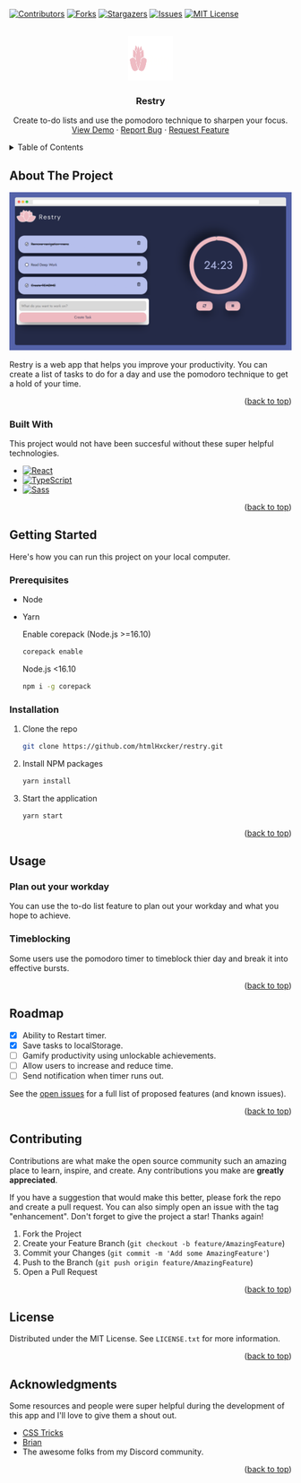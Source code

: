 <a name="readme-top"></a>

[![Contributors][contributors-shield]][contributors-url]
[![Forks][forks-shield]][forks-url]
[![Stargazers][stars-shield]][stars-url]
[![Issues][issues-shield]][issues-url]
[![MIT License][license-shield]][license-url]

<!-- PROJECT LOGO -->
<br />
<div align="center">
  <a href="https://github.com/htmlHxcker/restry/">
    <img src="./src/assets/logo.svg" alt="Logo" width="80" height="80">
  </a>

  <h3 align="center">Restry</h3>

  <p align="center">
    Create to-do lists and use the pomodoro technique to sharpen your focus.
    <br />
    <a href="https://restry.netlify.com">View Demo</a>
    ·
    <a href="https://github.com/htmlHxcker/restry/issues/new?&template=bug_report.md">Report Bug</a>
    ·
    <a href="https://github.com/htmlHxcker/restry/issues/new?template=feature_request.md">Request Feature</a>
  </p>
</div>

<!-- TABLE OF CONTENTS -->
<details>
  <summary>Table of Contents</summary>
  <ol>
    <li>
      <a href="#about-the-project">About The Project</a>
      <ul>
        <li><a href="#built-with">Built With</a></li>
      </ul>
    </li>
    <li>
      <a href="#getting-started">Getting Started</a>
      <ul>
        <li><a href="#prerequisites">Prerequisites</a></li>
        <li><a href="#installation">Installation</a></li>
      </ul>
    </li>
    <li><a href="#usage">Usage</a></li>
    <li><a href="#roadmap">Roadmap</a></li>
    <li><a href="#contributing">Contributing</a></li>
    <li><a href="#license">License</a></li>
    <li><a href="#acknowledgments">Acknowledgments</a></li>
  </ol>
</details>

<!-- ABOUT THE PROJECT -->

## About The Project

[![Restry Homepage][product-screenshot]](https://restry.netlify.com)

Restry is a web app that helps you improve your productivity. You can create a list of tasks to do for a day and use the pomodoro technique to get a hold of your time.

<p align="right">(<a href="#readme-top">back to top</a>)</p>

### Built With

This project would not have been succesful without these super helpful technologies.

- [![React][react.js]][react-url]
- [![TypeScript][typescript]][typescript-url]
- [![Sass][sass]][sass-url]

<p align="right">(<a href="#readme-top">back to top</a>)</p>

<!-- GETTING STARTED -->

## Getting Started

Here's how you can run this project on your local computer.

### Prerequisites

- Node
- Yarn

  Enable corepack (Node.js >=16.10)

  ```sh
  corepack enable
  ```

  Node.js <16.10

  ```sh
  npm i -g corepack
  ```

### Installation

1. Clone the repo
   ```sh
   git clone https://github.com/htmlHxcker/restry.git
   ```
2. Install NPM packages
   ```sh
   yarn install
   ```
3. Start the application
   ```sh
   yarn start
   ```

<p align="right">(<a href="#readme-top">back to top</a>)</p>

<!-- USAGE EXAMPLES -->

## Usage

### Plan out your workday

You can use the to-do list feature to plan out your workday and what you hope to achieve.

### Timeblocking

Some users use the pomodoro timer to timeblock thier day and break it into effective bursts.

<p align="right">(<a href="#readme-top">back to top</a>)</p>

<!-- ROADMAP -->

## Roadmap

- [x] Ability to Restart timer.
- [x] Save tasks to localStorage.
- [ ] Gamify productivity using unlockable achievements.
- [ ] Allow users to increase and reduce time.
- [ ] Send notification when timer runs out.

See the [open issues](https://github.com/htmlHxcker/restry/issues) for a full list of proposed features (and known issues).

<p align="right">(<a href="#readme-top">back to top</a>)</p>

<!-- CONTRIBUTING -->

## Contributing

Contributions are what make the open source community such an amazing place to learn, inspire, and create. Any contributions you make are **greatly appreciated**.

If you have a suggestion that would make this better, please fork the repo and create a pull request. You can also simply open an issue with the tag "enhancement".
Don't forget to give the project a star! Thanks again!

1. Fork the Project
2. Create your Feature Branch (`git checkout -b feature/AmazingFeature`)
3. Commit your Changes (`git commit -m 'Add some AmazingFeature'`)
4. Push to the Branch (`git push origin feature/AmazingFeature`)
5. Open a Pull Request

<p align="right">(<a href="#readme-top">back to top</a>)</p>

<!-- LICENSE -->

## License

Distributed under the MIT License. See `LICENSE.txt` for more information.

<p align="right">(<a href="#readme-top">back to top</a>)</p>

<!-- ACKNOWLEDGMENTS -->

## Acknowledgments

Some resources and people were super helpful during the development of this app and I'll love to give them a shout out.

- [CSS Tricks](https://css-tricks.com/how-to-create-an-animated-countdown-timer-with-html-css-and-javascript/)
- [Brian](https://github.com/willybeans)
- The awesome folks from my Discord community.

<p align="right">(<a href="#readme-top">back to top</a>)</p>

[contributors-shield]: https://img.shields.io/github/contributors/htmlHxcker/restry.svg?style=for-the-badge
[contributors-url]: https://github.com/htmlHxcker/restry/graphs/contributors
[forks-shield]: https://img.shields.io/github/forks/htmlHxcker/restry.svg?style=for-the-badge
[forks-url]: https://github.com/htmlHxcker/restry/network/members
[stars-shield]: https://img.shields.io/github/stars/htmlHxcker/restry.svg?style=for-the-badge
[stars-url]: https://github.com/htmlHxcker/restry/stargazers
[issues-shield]: https://img.shields.io/github/issues/htmlHxcker/restry.svg?style=for-the-badge
[issues-url]: https://github.com/htmlHxcker/restry/issues
[license-shield]: https://img.shields.io/github/license/htmlHxcker/restry.svg?style=for-the-badge
[license-url]: https://github.com/htmlHxcker/restry/blob/master/LICENSE
[product-screenshot]: ./src/assets/README/restry-home-desktop.png
[typescript]: https://img.shields.io/badge/TypeScript-000000?style=for-the-badge&logo=TypeScript&logoColor=white
[typescript-url]: https://www.typescriptlang.org/
[react.js]: https://img.shields.io/badge/React-20232A?style=for-the-badge&logo=react&logoColor=61DAFB
[react-url]: https://reactjs.org/
[sass]: https://img.shields.io/badge/Sass-35495E?style=for-the-badge&logo=sass&logoColor=4FC08D
[sass-url]: https://sass-lang.com/
